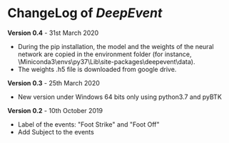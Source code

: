 # ChangeLog of _DeepEvent_
**Version 0.4** - 31st March 2020
* During the pip installation, the model and the weights of the neural network are copied in the environment folder (for instance, \Miniconda3\envs\py37\Lib\site-packages\deepevent\data).
* The weights .h5 file is downloaded from google drive.

**Version 0.3** - 25th March 2020


* New version under Windows 64 bits only using python3.7 and pyBTK

**Version 0.2** - 10th October 2019


* Label of the events: "Foot Strike" and "Foot Off"
* Add Subject to the events